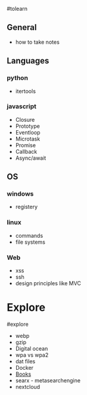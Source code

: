 #tolearn 
## General 
- how to take notes
## Languages

### python
- itertools
### javascript
- Closure
- Prototype
- Eventloop
- Microtask
- Promise
- Callback
- Async/await

## OS

### windows
- registery
### linux
- commands
- file systems

### Web
- xss
- ssh 
- design principles like MVC

# Explore
#explore
- webp
- gzip
- Digital ocean
- wpa vs wpa2
- dat files
- Docker 
- [Books](https://github.com/EbookFoundation/free-programming-books/blob/main/books/free-programming-books-subjects.md#version-control-systems) 
- searx - metasearchengine
- nextcloud 

